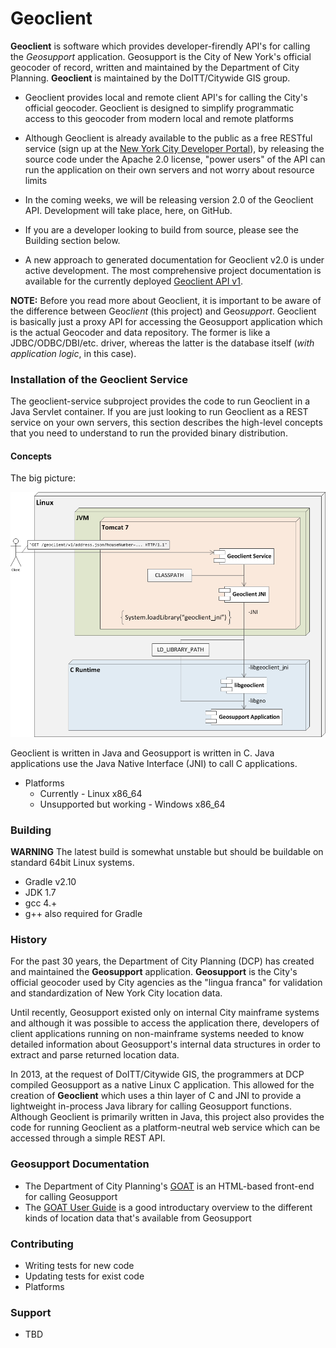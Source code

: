 # Geoclient #

**Geoclient** is software which provides developer-firendly API's for calling the *Geosupport* application. Geosupport
is the City of New York's official geocoder of record, written and maintained by the
Department of City Planning. **Geoclient** is maintained by the DoITT/Citywide GIS group.


* Geoclient provides local and remote client API's for calling the City's official geocoder. Geoclient is designed to simplify programmatic access to this geocoder from modern local and remote platforms

* Although Geoclient is already available to the public as a free RESTful service (sign up at the [New York City Developer Portal](https://developer.cityofnewyork.us)), by releasing the source code under the Apache 2.0 license, "power users" of the API can run the application on their own servers and not worry about resource limits

* In the coming weeks, we will be releasing version 2.0 of the Geoclient API. Development will take place, here, on GitHub.

* If you are a developer looking to build from source, please see the Building section  below.

* A new approach to generated documentation for Geoclient v2.0 is under active development. The most comprehensive project documentation is available for the currently deployed [Geoclient API v1](https://api.cityofnewyork.us/geoclient/v1/doc).


**NOTE:** Before you read more about Geoclient, it is important to be aware of the difference between Geo*client* (this project) and Geo*support*. Geoclient is basically just a proxy API for accessing the Geosupport application which is the actual Geocoder and data repository. The former is like a JDBC/ODBC/DBI/etc. driver, whereas the latter is the database itself (*with application logic*, in this case).

### Installation of the Geoclient Service ###

The geoclient-service subproject provides the code to run Geoclient in a Java Servlet container. If you are just looking to run Geoclient as a REST service on your own servers, this section describes the high-level concepts that you need to understand to run the provided binary distribution.

#### Concepts ####

The big picture:

![Geoclient components](https://github.com/CityOfNewYork/geoclient/blob/master/geoclient-service/doc/deployment-landscape.png)

Geoclient is written in Java and Geosupport is written in C. Java applications use the Java Native Interface (JNI) to call C applications.

* Platforms
  * Currently - Linux x86_64
  * Unsupported but working - Windows x86_64

### Building ###

**WARNING** The latest build is somewhat unstable but should be buildable on standard 64bit Linux systems. 

* Gradle v2.10
* JDK 1.7
* gcc 4.+
* g++ also required for Gradle

### History ###

For the past 30 years, the Department of City Planning (DCP) has created and maintained the **Geosupport** application. **Geosupport** is the City's official geocoder used by City agencies as the "lingua franca" for validation and standardization of New York City location data.

Until recently, Geosupport existed only on internal City mainframe systems and although it was possible to access the application there, developers of client applications running on non-mainframe systems needed to know detailed information about Geosupport's internal data structures in order to extract and parse returned location data.

In 2013, at the request of DoITT/Citywide GIS, the programmers at DCP compiled Geosupport as a native Linux C application. This allowed for the creation of **Geoclient** which uses a thin layer of C and JNI to provide a lightweight in-process Java library for calling Geosupport functions. Although Geoclient is primarily written in Java, this project also provides the code for running Geoclient as a platform-neutral web service which can be accessed through a simple REST API.

### Geosupport Documentation ###

* The Department of City Planning's [GOAT](http://nyc.gov/goat) is an HTML-based front-end for calling Geosupport
* The [GOAT User Guide](http://nyc.gov/goat/userguide.aspx) is a good introductary overview to the different kinds of location data that's available from Geosupport

### Contributing ###

* Writing tests for new code
* Updating tests for exist code
* Platforms

### Support ###

* TBD
